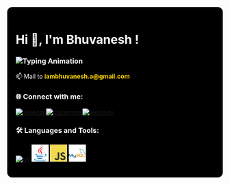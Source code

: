 <div align="left" style="font-family:-apple-system, BlinkMacSystemFont, 'Segoe UI', Roboto, Oxygen, Ubuntu, Cantarell, 'Open Sans', 'Helvetica Neue', sans-serif; color:white; background:#000; padding:20px; border-radius:12px;">

  <!-- Header -->
  <h1>Hi 👋, I'm Bhuvanesh !</h1>
  <h3>
    <img src="https://readme-typing-svg.herokuapp.com?font=Fira+Code&size=22&pause=1000&color=FFFFFF&width=500&lines=A+passionate+developer+from+India;Full-stack+Builder;Open+Source+Contributor;Problem+Solver" alt="Typing Animation" />
  </h3>

  <!-- Contact -->
  <p>📫 Mail to <b style="color:#FFD700;">iambhuvanesh.a@gmail.com</b></p>

  <!-- Socials -->
  <h3>🌐 Connect with me:</h3>
  <p>
    <a href="https://linkedin.com/in/im-bhuvanesh" target="blank">
      <img align="center" src="https://raw.githubusercontent.com/rahuldkjain/github-profile-readme-generator/master/src/images/icons/Social/linked-in-alt.svg" alt="linkedin" height="30" width="40" />
    </a>
    <a href="https://instagram.com/bhuvanexsh" target="blank">
      <img align="center" src="https://raw.githubusercontent.com/rahuldkjain/github-profile-readme-generator/master/src/images/icons/Social/instagram.svg" alt="instagram" height="30" width="40" />
    </a>
    <a href="https://www.leetcode.com/imbhuvanesh" target="blank">
      <img align="center" src="https://raw.githubusercontent.com/rahuldkjain/github-profile-readme-generator/master/src/images/icons/Social/leet-code.svg" alt="leetcode" height="30" width="40" />
    </a>
  </p>

  <!-- Tools -->
  <h3>🛠 Languages and Tools:</h3>
  <p>
    <a href="https://git-scm.com/" target="_blank"> 
      <img src="https://www.vectorlogo.zone/logos/git-scm/git-scm-icon.svg" alt="git" width="40" height="40"/> 
    </a> 
    <a href="https://www.java.com" target="_blank"> 
      <img src="https://raw.githubusercontent.com/devicons/devicon/master/icons/java/java-original.svg" alt="java" width="40" height="40"/> 
    </a> 
    <a href="https://developer.mozilla.org/en-US/docs/Web/JavaScript" target="_blank"> 
      <img src="https://raw.githubusercontent.com/devicons/devicon/master/icons/javascript/javascript-original.svg" alt="javascript" width="40" height="40"/> 
    </a> 
    <a href="https://www.mysql.com/" target="_blank"> 
      <img src="https://raw.githubusercontent.com/devicons/devicon/master/icons/mysql/mysql-original-wordmark.svg" alt="mysql" width="40" height="40"/> 
    </a> 
  </p>

</div>

